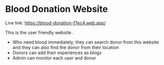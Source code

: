 # Blood Donation Website

Live link: https://blood-donation-f7ec4.web.app/

This is the user friendly website .

- Who need blood immediately, they can search donor from this website and they can also find the donor from their location
- Donors can add their experiences as blogs
- Admin can monitor each user and donor
